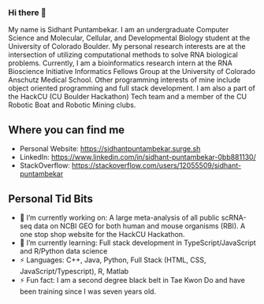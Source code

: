 ### Hi there 👋

My name is Sidhant Puntambekar. I am an undergraduate Computer Science and Molecular, Cellular, and Developmental Biology student at the University of Colorado Boulder. My personal research interests are at the intersection of utilizing computational methods to solve RNA biological problems. Currently, I am a bioinformatics research intern at the RNA Bioscience Initiative Informatics Fellows Group at the University of Colorado Anschutz Medical School. Other programming interests of mine include object oriented programming and full stack development. I am also a part of the HackCU (CU Boulder Hackathon) Tech team and a member of the CU Robotic Boat and Robotic Mining clubs. 

## Where you can find me
 - Personal Website: https://sidhantpuntambekar.surge.sh
 - LinkedIn: https://www.linkedin.com/in/sidhant-puntambekar-0bb881130/
 - StackOverflow: https://stackoverflow.com/users/12055509/sidhant-puntambekar

## Personal Tid Bits
  - 🔭 I’m currently working on: A large meta-analysis of all public scRNA-seq data on NCBI GEO for both human and mouse organisms (RBI). A one stop shop website for the HackCU Hackathon.
  - 🌱 I’m currently learning: Full stack development in TypeScript/JavaScript and R/Python data science
  - ⚡ Languages: C++, Java, Python, Full Stack (HTML, CSS, JavaScript/Typescript), R, Matlab 
  - ⚡ Fun fact: I am a second degree black belt in Tae Kwon Do and have been training since I was seven years old.  
 
<!--
**SidhantPuntambekar/SidhantPuntambekar** is a ✨ _special_ ✨ repository because its `README.md` (this file) appears on your GitHub profile.

Here are some ideas to get you started:

- 🔭 I’m currently working on ...
- 🌱 I’m currently learning ...
- 👯 I’m looking to collaborate on ...
- 🤔 I’m looking for help with ...
- 💬 Ask me about ...
- 📫 How to reach me: ...
- 😄 Pronouns: ...
- ⚡ Fun fact: ...
-->
